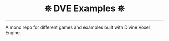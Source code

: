 <h1 align="center">
 ⛯ DVE Examples ⛯
</h1>


---


A mono repo for different games and examples built with Divine Voxel Engine. 
